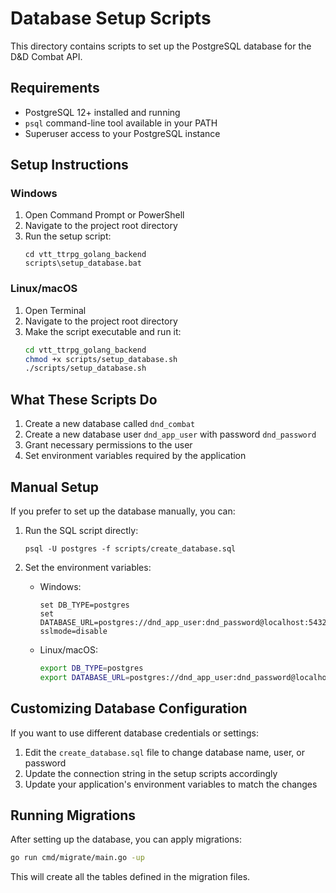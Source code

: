 # Database Setup Scripts

This directory contains scripts to set up the PostgreSQL database for the D&D Combat API.

## Requirements

- PostgreSQL 12+ installed and running
- `psql` command-line tool available in your PATH
- Superuser access to your PostgreSQL instance

## Setup Instructions

### Windows

1. Open Command Prompt or PowerShell
2. Navigate to the project root directory
3. Run the setup script:
   ```batch
   cd vtt_ttrpg_golang_backend
   scripts\setup_database.bat
   ```

### Linux/macOS

1. Open Terminal
2. Navigate to the project root directory
3. Make the script executable and run it:
   ```bash
   cd vtt_ttrpg_golang_backend
   chmod +x scripts/setup_database.sh
   ./scripts/setup_database.sh
   ```

## What These Scripts Do

1. Create a new database called `dnd_combat`
2. Create a new database user `dnd_app_user` with password `dnd_password`
3. Grant necessary permissions to the user
4. Set environment variables required by the application

## Manual Setup

If you prefer to set up the database manually, you can:

1. Run the SQL script directly:
   ```
   psql -U postgres -f scripts/create_database.sql
   ```

2. Set the environment variables:
   - Windows:
     ```batch
     set DB_TYPE=postgres
     set DATABASE_URL=postgres://dnd_app_user:dnd_password@localhost:5432/dnd_combat?sslmode=disable
     ```
   - Linux/macOS:
     ```bash
     export DB_TYPE=postgres
     export DATABASE_URL=postgres://dnd_app_user:dnd_password@localhost:5432/dnd_combat?sslmode=disable
     ```

## Customizing Database Configuration

If you want to use different database credentials or settings:

1. Edit the `create_database.sql` file to change database name, user, or password
2. Update the connection string in the setup scripts accordingly
3. Update your application's environment variables to match the changes

## Running Migrations

After setting up the database, you can apply migrations:

```bash
go run cmd/migrate/main.go -up
```

This will create all the tables defined in the migration files. 